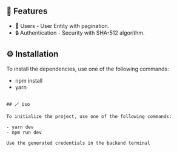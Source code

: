 ## 🚀 Features

- 👥 Users - User Entity with pagination.
- 🔒 Authentication - Security with SHA-512 algorithm.

## ⚙️ Installation

To install the dependencies, use one of the following commands:

- npm install
- yarn

```

## 🪄 Uso

To initialize the project, use one of the following commands:

- yarn dev
- npm run dev

Use the generated credentials in the backend terminal
```
